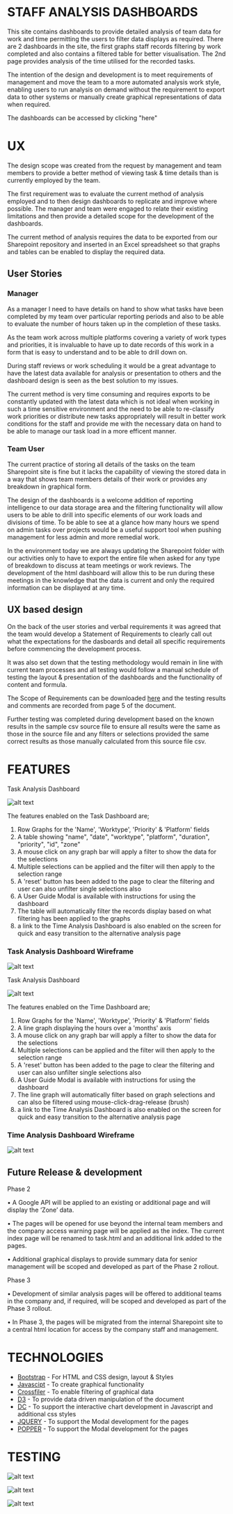 # STAFF ANALYSIS DASHBOARDS

This site contains dashboards to provide detailed analysis of team data for work and time permitting the users to filter data displays as required.
There are 2 dashboards in the site, the first graphs staff records filtering by work completed and also contains a filtered table for better visualisation.
The 2nd page provides analysis of the time utilised for the recorded tasks.

The intention of the design and development is to meet requirements of management and move the team to a more automated analysis work style,
enabling users to run analysis on demand without the requirement to export data to other systems or manually create graphical representations
of data when required.

The dashboards can be accessed by clicking "here"

# UX

The design scope was created from the request by management and team members to provide a better method of viewing task & time details than is currently employed by the team.

The first requirement was to evaluate the current method of analysis employed and to then design dashboards to replicate and improve where possible.
The manager and team were engaged to relate their existing limitations and then provide a detailed scope for the development of the dashboards.

The current method of analysis requires the data to be exported from our Sharepoint repository and inserted in an Excel spreadsheet so that graphs and
tables can be enabled to display the required data.

## User Stories

### Manager

As a manager I need to have details on hand to show what
tasks have been completed by my team over particular reporting
periods and also to be able to evaluate the number of hours
taken up in the completion of these tasks.

As the team work across multiple platforms covering a variety
of work types and priorities, it is invaluable to have up to
date records of this work in a form that is easy to
understand and to be able to drill down on.

During staff reviews or work scheduling it would be a great
advantage to have the latest data available for analysis or
presentation to others and the dashboard design is seen as
the best solution to my issues.

The current method is very time consuming and requires exports
to be constantly updated with the latest data which is not ideal
when working in such a time sensitive environment and the need to
be able to re-classify work priorities or distribute new tasks
appropriately will result in better work conditions for the staff
and provide me with the necessary data on hand to be able to
manage our task load in a more efficent manner.

### Team User

The current practice of storing all details of the tasks on the team
Sharepoint site is fine but it lacks the capability of viewing the
stored data in a way that shows team members details of their work
or provides any breakdown in graphical form.

The design of the dashboards is a welcome addition of reporting
intelligence to our data storage area and the filtering functionality
will allow users to be able to drill into specific elements of our work
loads and divisions of time. To be able to see at a glance how many
hours we spend on admin tasks over projects would be a useful support
tool when pushing management for less admin and more remedial work.

In the environment today we are always updating the Sharepoint folder
with our activities only to have to export the entire file when asked
for any type of breakdown to discuss at team meetings or work reviews.
The development of the html dashboard will allow this to be run during
these meetings in the knowledge that the data is current and only
the required information can be displayed at any time.

## UX based design

On the back of the user stories and verbal requirements it was agreed that the team would develop a Statement of Requirements to clearly call out what the
expectations for the dasboards and detail all specific requirements before commencing the development process.

It was also set down that the testing methodology would remain in line with current team processes and all testing would follow a manual schedule of testing the layout
& presentation of the dashboards and the functionality of content and formula.

The Scope of Requirements can be downloaded [here](https://a6e72915-de86-4fe2-9475-3338a019fc38.ws-eu0.gitpod.io/files/download/?id=ce0f7068-91ff-4a33-a09b-6da991366888) and the testing results and comments are recorded from page 5 of the document.

Further testing was completed during development based on the known results in the sample csv source file to ensure all results were the same as those in the source
file and any filters or selections provided the same correct results as those manually calculated from this source file csv.

# FEATURES

Task Analysis Dashboard

![alt text](https://a6e72915-de86-4fe2-9475-3338a019fc38.ws-eu0.gitpod.io/files/download/?id=1c2fdcea-a8ad-40e8-ab9a-7611fd3e26de "Task Analysis Dashboard")

The features enabled on the Task Dashboard are;

1.  Row Graphs for the 'Name', 'Worktype', 'Priority' & 'Platform' fields
2.  A table showing "name", "date", "worktype", "platform", "duration", "priority", "id", "zone"
3.  A mouse click on any graph bar will apply a filter to show the data for the selections
4.  Multiple selections can be applied and the filter will then apply to the selection range
5.  A 'reset' button has been added to the page to clear the filtering and user can also unfilter single selections also
6.  A User Guide Modal is available with instructions for using the dashboard
7.  The table will automatically filter the records display based on what filtering has been applied to the graphs
8.  a link to the Time Analysis Dashboard is also enabled on the screen for quick and easy transition to the alternative analysis page


### Task Analysis Dashboard Wireframe
![alt text](https://a6e72915-de86-4fe2-9475-3338a019fc38.ws-eu0.gitpod.io/files/download/?id=b3774ed0-8aab-45d4-affc-8cfd14374e8b "Task Analysis Wireframe")






Task Analysis Dashboard

![alt text](https://a6e72915-de86-4fe2-9475-3338a019fc38.ws-eu0.gitpod.io/files/download/?id=99236982-da0a-4c8c-b347-f84e0bb5a7a0 "Task Analysis Dashboard")

The features enabled on the Time Dashboard are;

1.  Row Graphs for the 'Name', 'Worktype', 'Priority' & 'Platform' fields
2.  A line graph displaying the hours over a 'months' axis
3.  A mouse click on any graph bar will apply a filter to show the data for the selections
4.  Multiple selections can be applied and the filter will then apply to the selection range
5.  A 'reset' button has been added to the page to clear the filtering and user can also unfilter single selections also
6.  A User Guide Modal is available with instructions for using the dashboard
7.  The line graph will automatically filter based on graph selections and can also be filtered using mouse-click-drag-release (brush)
8.  a link to the Time Analysis Dashboard is also enabled on the screen for quick and easy transition to the alternative analysis page


### Time Analysis Dashboard Wireframe
![alt text](https://a6e72915-de86-4fe2-9475-3338a019fc38.ws-eu0.gitpod.io/files/download/?id=0cd84233-3e48-4cc6-93f1-9ad23a93efaf "Time Analysis Wireframe")

## Future Release & development

Phase 2

•	A Google API will be applied to an existing or additional page and will display the ‘Zone’ data.

•	The pages will be opened for use beyond the internal team members and the company access warning page will be applied as the index.
    The current index page will be renamed to task.html and an additional link added to the pages.

•	Additional graphical displays to provide summary data for senior management will be scoped and developed as part of the Phase 2 rollout.

Phase 3

•	Development of similar analysis pages will be offered to additional teams in the company and, if required,
    will be scoped and developed as part of the Phase 3 rollout.

•	In Phase 3, the pages will be migrated from the internal Sharepoint site to a central html location for access by the company staff and management.


# TECHNOLOGIES

*   [Bootstrap](https://www.getbootstrap.com/) - For HTML and CSS design, layout & Styles
*   [Javascipt](https://www.javascript.com/) -   To create graphical functionality
*   [Crossfiler](https://square.github.io/crossfilter/) -   To enable filtering of graphical data
*   [D3](https://d3js.org/) -   To provide data driven manipulation of the document
*   [DC](https://dc-js.github.io/dc.js/) -   To support the interactive chart development in Javascript and additional css styles
*   [JQUERY](https://www.jquery.com/) -   To support the Modal development for the pages
*   [POPPER](https://popper.js.org/) -   To support the Modal development for the pages

# TESTING



![alt text](https://a6e72915-de86-4fe2-9475-3338a019fc38.ws-eu0.gitpod.io/files/download/?id=5709b3d1-c447-4e47-b613-6de3a439ee15 "Layout Test Results")




![alt text](https://a6e72915-de86-4fe2-9475-3338a019fc38.ws-eu0.gitpod.io/files/download/?id=ee182022-c772-4f7d-8aa3-9f1c3a711cbe "Task Analysis Test Results")




![alt text](https://a6e72915-de86-4fe2-9475-3338a019fc38.ws-eu0.gitpod.io/files/download/?id=118eb8ea-664e-46c8-99c9-1823ad7a3ee2 "Time Analysis Test Results")











